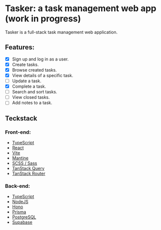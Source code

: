 # Tasker: a task management web app (work in progress)

Tasker is a full-stack task management web application. 

## Features:
- [x] Sign up and log in as a user.
- [x] Create tasks.
- [x] Browse created tasks.
- [x] View details of a specific task.
- [ ] Update a task.
- [x] Complete a task.
- [ ] Search and sort tasks.
- [ ] View closed tasks.
- [ ] Add notes to a task.

## Teckstack
### Front-end:
* [TypeScript](https://www.typescriptlang.org/)
* [React](https://react.dev/)
* [Vite](https://vitejs.dev/)
* [Mantine](https://mantine.dev/)
* [SCSS / Sass](https://sass-lang.com/)
* [TanStack Query](https://tanstack.com/query/latest)
* [TanStack Router](https://tanstack.com/router/latest)

### Back-end:
* [TypeScript](https://www.typescriptlang.org/)
* [NodeJS](https://nodejs.org/en)
* [Hono](https://hono.dev/)
* [Prisma](https://www.prisma.io/)
* [PostgreSQL](https://www.postgresql.org/)
* [Supabase](https://supabase.com/)
